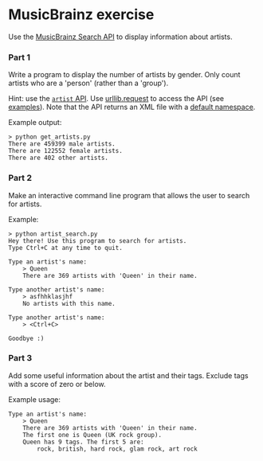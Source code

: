 # MusicBrainz exercise

Use the [MusicBrainz Search API](https://musicbrainz.org/doc/Development/XML_Web_Service/Version_2/Search) to display information about artists.

### Part 1
Write a program to display the number of artists by gender. Only count artists who are a 'person' (rather than a 'group').

Hint: use the [`artist` API](https://musicbrainz.org/doc/Development/XML_Web_Service/Version_2/Search#Artist). Use [urllib.request](https://docs.python.org/3/library/urllib.request.html#module-urllib.request) to access the API (see [examples](https://docs.python.org/3/howto/urllib2.html#urllib-howto)). Note that the API returns an XML file with a [default namespace](https://docs.python.org/3/library/xml.etree.elementtree.html#parsing-xml-with-namespaces).

Example output:
```
> python get_artists.py
There are 459399 male artists.
There are 122552 female artists.
There are 402 other artists.
```

### Part 2
Make an interactive command line program that allows the user to search for artists.

Example:
```
> python artist_search.py
Hey there! Use this program to search for artists.
Type Ctrl+C at any time to quit.

Type an artist's name:
    > Queen
    There are 369 artists with 'Queen' in their name.

Type another artist's name:
    > asfhhklasjhf
    No artists with this name.

Type another artist's name:
    > <Ctrl+C>

Goodbye :)
```

### Part 3
Add some useful information about the artist and their tags. Exclude tags with a score of zero or below.

Example usage:
```
Type an artist's name:
    > Queen
    There are 369 artists with 'Queen' in their name.
    The first one is Queen (UK rock group).
    Queen has 9 tags. The first 5 are:
        rock, british, hard rock, glam rock, art rock
```
